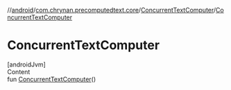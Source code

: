 //[android](../../../index.md)/[com.chrynan.precomputedtext.core](../index.md)/[ConcurrentTextComputer](index.md)/[ConcurrentTextComputer](-concurrent-text-computer.md)



# ConcurrentTextComputer  
[androidJvm]  
Content  
fun [ConcurrentTextComputer](-concurrent-text-computer.md)()  



